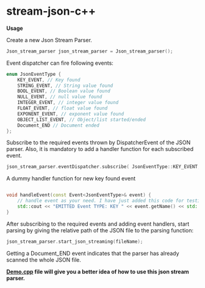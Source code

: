 # stream-json-c++

**Usage**

Create a new Json Stream Parser.

```cpp
Json_stream_parser json_stream_parser = Json_stream_parser();
```
Event dispatcher can fire following events:
```cpp
enum JsonEventType {
    KEY_EVENT, // Key found
    STRING_EVENT, // String value found
    BOOL_EVENT, // Boolean value found
    NULL_EVENT, // null value found
    INTEGER_EVENT, // integer value found
    FLOAT_EVENT, // float value found
    EXPONENT_EVENT, // exponent value found
    OBJECT_LIST_EVENT, // Object/list started/ended
    Document_END // Document ended
};
```

Subscribe to the required events thrown by DispatcherEvent of the JSON parser. Also, it is mandatory to add a handler function for each subscribed event.

```cpp
json_stream_parser.eventDispatcher.subscribe( JsonEventType::KEY_EVENT, handleEvent );
```
A dummy handler function for new key found event
```cpp

void handleEvent(const Event<JsonEventType>& event) {
    // handle event as your need. I have just added this code for testing and demo purpose.
    std::cout << "EMITTED Event TYPE: KEY " << event.getName() << std::endl;
}
```



After subscribing to the required events and adding event handlers, start parsing by giving the relative path of the JSON file to the parsing function:

```cpp
json_stream_parser.start_json_streaming(fileName);
```

Getting a Document_END event indicates that the parser has already scanned the whole JSON file.

**[Demo.cpp](https://github.com/deathstroke44/cpp-json-parser/blob/main/src/demo.cpp) file will give you a better idea of how to use this json stream parser.**
